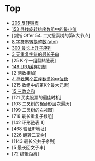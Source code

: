 # Top 
- [206 反转链表](https://github.com/well-John/Algorithm-in-Java/blob/master/src/main/java/leetcode/S0206/Solution.java)
- [153 寻找旋转排序数组中的最小值](https://github.com/well-John/Algorithm-in-Java/blob/master/src/main/java/leetcode/S0153/Solution.java)
- [剑指 Offer 54. 二叉搜索树的第k大节点]
- [8 字符串转换整数 (atoi)](https://github.com/well-John/Algorithm-in-Java/blob/master/src/main/java/leetcode/S008/Solution.java)
- [300 最长上升子序列](https://github.com/well-John/Algorithm-in-Java/blob/master/src/main/java/leetcode/S300/Solution.java)
- [3 无重复字符的最长子串](https://github.com/well-John/Algorithm-in-Java/blob/master/src/main/java/leetcode/S003/Solution.java)
- [25 K 个一组翻转链表]
- [146 LRU缓存机制](https://github.com/well-John/Algorithm-in-Java/blob/master/src/main/java/leetcode/S0146/LRUCache.java)
- [2 两数相加]
- [4 寻找两个正序数组的中位数](https://github.com/well-John/Algorithm-in-Java/blob/master/src/main/java/leetcode/S004/Solution.java)
- [215 数组中的第K个最大元素]
- [15 三数之和](https://github.com/well-John/Algorithm-in-Java/blob/master/src/main/java/leetcode/S015/Solution.java)
- [121 买卖股票的最佳时机]
- [103 二叉树的锯齿形层次遍历]
- [199 二叉树的右视图]
- [718 最长重复子数组]
- [142 环形链表 II]
- [468 验证IP地址]
- [226 翻转二叉树]
- [1143 最长公共子序列]
- [5 最长回文子串]
- [72 编辑距离]